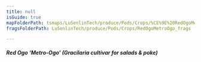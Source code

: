 ```yaml
---
title: null
isGuide: true
mapFolderPath: tsmaps/LuSenlinTech/produce/Pods/Crops/%CE%9E%20RedOgoMetroOgo
fragsFolderPath: LuSenlinTech/produce/Pods/Crops/RedOgoMetroOgo_frags

---
```



<!-- tsGuideRenderComment {"guide":{"id":"yGB1xg0g8","path":"LuSenlinTech/produce/Pods/Crops","fragmentFolderPath":"LuSenlinTech/produce/Pods/Crops/RedOgoMetroOgo_frags"},"fragment":{"id":"yGB1xg0g8","topLevelMapKey":"y4k9Gz00gu","mapKeyChain":"y4k9Gz00gu","guideID":"yGB1xg1cO","guidePath":"c:/GitHub/MuddySpud/MuddySpud.github.io/tsmaps/LuSenlinTech/produce/Pods/Crops/RedOgoMetroOgo.tspod","chartKey":"y4k9Gz00gu","isLeaf":false,"options":[{"id":"yGB1xy1t2","option":"Metro-Ogo - a deeper dive","order":1,"isAncillary":true}]}} -->

##### Red Ogo ‘Metro-Ogo’ *(Gracilaria cultivar for salads & poke)*

